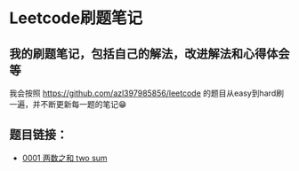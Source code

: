 # Leetcode刷题笔记

## 我的刷题笔记，包括自己的解法，改进解法和心得体会等

我会按照 https://github.com/azl397985856/leetcode 的题目从easy到hard刷一遍，并不断更新每一题的笔记:grin:

## 题目链接：

* [0001 两数之和 two sum](https://github.com/boooowen404/Leetcode-/blob/master/%E9%9A%BE%E5%BA%A6/%E7%AE%80%E5%8D%95/1%E4%B8%A4%E6%95%B0%E4%B9%8B%E5%92%8Ctwo%20sum.md)

